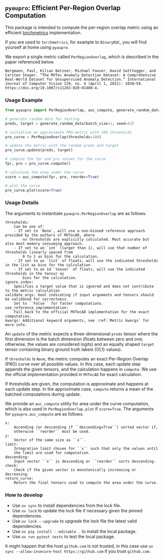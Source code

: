 ## ``pyaupro``: Efficient Per-Region Overlap Computation

This package is intended to compute the per-region overlap metric using an
efficient [torchmetrics](https://github.com/Lightning-AI/torchmetrics) implementation.

If you are used to ``torchmetrics``, for example to ``BinaryROC``, you will find
yourself at home using ``pyaupro``.

We export a single metric called ``PerRegionOverlap``, which is described in the paper
referenced below.

    Bergmann, Paul, Kilian Batzner, Michael Fauser, David Sattlegger, and Carsten Steger. “The MVTec Anomaly Detection Dataset: A Comprehensive Real-World Dataset for Unsupervised Anomaly Detection.” International Journal of Computer Vision 129, no. 4 (April 1, 2021): 1038–59. https://doi.org/10.1007/s11263-020-01400-4.

### Usage Example

```python
from pyaupro import PerRegionOverlap, auc_compute, generate_random_data

# generate random data for testing
preds, target = generate_random_data(batch_size=1, seed=42)

# initialize an approximate PRO-metric with 100 thresholds
pro_curve = PerRegionOverlap(thresholds=100)

# update the metric with the random preds and target
pro_curve.update(preds, target)

# compute the fpr and pro values for the curve
fpr, pro = pro_curve.compute()

# calculate the area under the curve
score = auc_compute(fpr, pro, reorder=True)

# plot the curve
pro_curve.plot(score=True)
```

### Usage Details

The arguments to instantiate ``pyaupro.PerRegionOverlap`` are as follows.

```
thresholds:
    Can be one of:
    - If set to `None`, will use a non-binned reference approach provided by the authors of MVTecAD, where
        no thresholds are explicitly calculated. Most accurate but also most memory consuming approach.
    - If set to an `int` (larger than 1), will use that number of thresholds linearly spaced from
        0 to 1 as bins for the calculation.
    - If set to an `list` of floats, will use the indicated thresholds in the list as bins for the calculation
    - If set to an 1d `tensor` of floats, will use the indicated thresholds in the tensor as
        bins for the calculation.
ignore_index:
    Specifies a target value that is ignored and does not contribute to the metric calculation
validate_args: bool indicating if input arguments and tensors should be validated for correctness.
    Set to ``False`` for faster computations.
use_reference_implementation:
    Fall back to the official MVTecAD implementation for the exact computation.
kwargs: Additional keyword arguments, see :ref:`Metric kwargs` for more info.
```

An ``update`` of the metric expects a three-dimensional ``preds`` tensor where the first dimension is the batch dimension (floats between zero and one; otherwise, the values are considered logits) and an equally shaped ``target`` tensor containing binary ground truth labels ({0,1} values).

If ``thresholds`` is ``None``, the metric computes an exact Per-Region Overlap (PRO) curve over all possible values. In this case, each update step appends the given tensors, and the calculation happens in ``compute``. We use the official implementation provided in ``MVTecAD`` for exact calculation.

If thresholds are given, the computation is approximate and happens at each update step. In the approximate case, ``compute`` returns a mean of the batched computations during update.

We provide an ``auc_compute`` utility for area under the curve computation, which is also used
in ``PerRegionOverlap.plot`` if ``score=True``. The arguments for ``pyaupro.auc_compute`` are as follows.

```
x:
    Ascending (or descending if ``descending=True``) sorted vector if, 
    otherwise ``reorder`` must be used.
y:
    Vector of the same size as ``x``.
limit:
    Integration limit chosen for ``x`` such that only the values until
    the limit are used for computation.
descending:
    Input vector ``x`` is descending or ``reorder`` sorts descending.
check:
    Check if the given vector is monotonically increasing or decreasing.
return_curve:
    Return the final tensors used to compute the area under the curve.
```

### How to develop

- Use ``uv sync`` to install dependencies from the lock file.
- Use ``uv lock`` to update the lock file if necessary given the pinned dependencies.
- Use ``uv lock --upgrade`` to upgrade the lock file the latest valid dependencies.
- Use ``uv pip install --editable .`` to install the local package.
- Use ``uv run pytest tests`` to test the local package.

It might happen that the host ``github.com`` is not trusted, in this case use ``uv sync --allow-insecure-host https://github.com`` if you trust ``github.com``.
